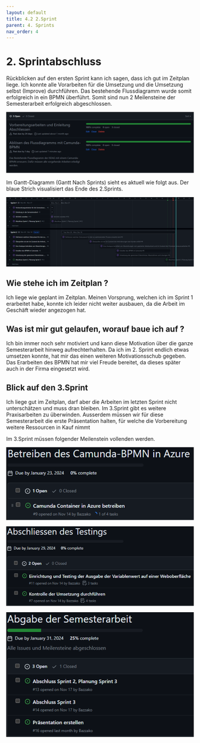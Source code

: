 ```yaml
---
layout: default
title: 4.2 2.Sprint
parent: 4. Sprints
nav_order: 4
---
```


# 2. Sprintabschluss

Rückblicken auf den ersten Sprint kann ich sagen, dass ich gut im Zeitplan liege. Ich konnte alle Vorarbeiten für die Umsetzung und die Umsetzung selbst (Improve) durchführen. Das bestehende Flussdiagramm wurde somit erfolgreich in ein BPMN überführt. Somit sind nun 2 Meilensteine der Semesterarbeit erfolgreich abgeschlossen.

![Meilensteine](../../ressources/bilder/2_Sprint_Milestone.png)

Im Gantt-Diagramm (Gantt Nach Sprints) sieht es aktuell wie folgt aus. Der blaue Strich visualisiert das Ende des 2.Sprints.

![Gantt](../../ressources/bilder/2_Sprint_Gantt.png)

## Wie stehe ich im Zeitplan ?

Ich liege wie geplant im Zeitplan. Meinen Vorsprung, welchen ich im Sprint 1 erarbeitet habe, konnte ich leider nicht weiter ausbauen, da die Arbeit im Geschäft wieder angezogen hat. 

## Was ist mir gut gelaufen, worauf baue ich auf ?

Ich bin immer noch sehr motiviert und kann diese Motivation über die ganze Semesterarbeit hinweg aufrechterhalten. Da ich im 2. Sprint endlich etwas umsetzen konnte, hat mir das einen weiteren Motivationsschub gegeben. Das Erarbeiten des BPMN hat mir viel Freude bereitet, da dieses später auch in der Firma eingesetzt wird.

## Blick auf den 3.Sprint

Ich liege gut im Zeitplan, darf aber die Arbeiten im letzten Sprint nicht unterschätzen und muss dran bleiben. Im 3.Sprint gibt es weitere Praxisarbeiten zu überwinden. Ausserdem müssen wir für diese Semesterarbeit die erste Präsentation halten, für welche die Vorbereitung weitere Ressourcen in Kauf nimmt

Im 3.Sprint müssen folgender Meilenstein vollenden werden.

![Meilenstein 2.Sprint](../../ressources/bilder/1_2_Sprint_Milestone_3Sprint.png)

![Meilenstein 2.Sprint](../../ressources/bilder/2_2_Sprint_Milestone_3Sprint.png)

![Meilenstein 2.Sprint](../../ressources/bilder/3_2_Sprint_Milestone_3Sprint.png)